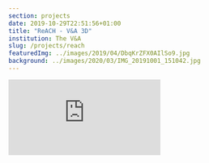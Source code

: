 ```yaml
---
section: projects
date: 2019-10-29T22:51:56+01:00
title: "ReACH - V&A 3D"
institution: The V&A 
slug: /projects/reach
featuredImg: ../images/2019/04/DbqKrZFX0AIlSo9.jpg
background: ../images/2020/03/IMG_20191001_151042.jpg
---
```


<div class="ratio ratio-16x9"><iframe src="https://www.youtube.com/embed/6Lwpjst6C5E" title="YouTube video player" frameborder="0" allow="accelerometer; autoplay; clipboard-write; encrypted-media; gyroscope; picture-in-picture" allowfullscreen></iframe></div>